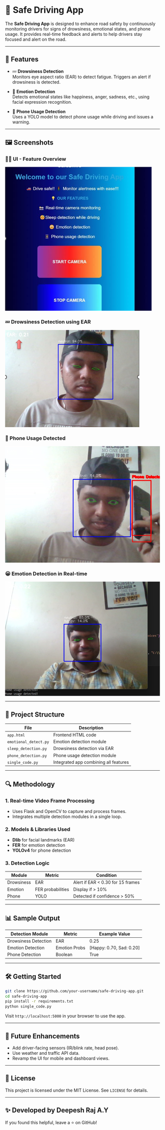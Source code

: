 
# 🚗 Safe Driving App

The **Safe Driving App** is designed to enhance road safety by continuously monitoring drivers for signs of drowsiness, emotional states, and phone usage. It provides real-time feedback and alerts to help drivers stay focused and alert on the road.

---

## 🌟 Features

- 💤 **Drowsiness Detection**  
  Monitors eye aspect ratio (EAR) to detect fatigue. Triggers an alert if drowsiness is detected.

- 🙂 **Emotion Detection**  
  Detects emotional states like happiness, anger, sadness, etc., using facial expression recognition.

- 📱 **Phone Usage Detection**  
  Uses a YOLO model to detect phone usage while driving and issues a warning.

---

## 🖼️ Screenshots

### 🧑‍💻 UI - Feature Overview
![UI Overview](./74f98cfc-77e2-4d7d-bcc5-73d367a85f2b.png)

### 💤 Drowsiness Detection using EAR
![Drowsiness Detection](./539cf009-614f-4917-9a14-aa888f1ac74b.png)

### 📱 Phone Usage Detected
![Phone Usage](./72321ae9-c639-4e46-b89f-6a6eea319d6a.png)

### 😀 Emotion Detection in Real-time
![Emotion Detection](./408d6b76-4b68-481b-82ce-20c05db6dbc8.png)

---

## 📁 Project Structure

| File | Description |
|------|-------------|
| `app.html` | Frontend HTML code |
| `emotional_detect.py` | Emotion detection module |
| `sleep_detection.py` | Drowsiness detection via EAR |
| `phone_detection.py` | Phone usage detection module |
| `single_code.py` | Integrated app combining all features |

---

## 🔍 Methodology

### 1. Real-time Video Frame Processing
- Uses Flask and OpenCV to capture and process frames.
- Integrates multiple detection modules in a single loop.

### 2. Models & Libraries Used
- **Dlib** for facial landmarks (EAR)
- **FER** for emotion detection
- **YOLOv4** for phone detection

### 3. Detection Logic

| Module | Metric | Condition |
|--------|--------|-----------|
| Drowsiness | EAR | Alert if EAR < 0.30 for 15 frames |
| Emotion | FER probabilities | Display if > 10% |
| Phone | YOLO | Detected if confidence > 50% |

---

## 📊 Sample Output

| Detection Module | Metric | Example Value |
|------------------|--------|----------------|
| Drowsiness Detection | EAR | 0.25 |
| Emotion Detection | Emotion Probs | [Happy: 0.70, Sad: 0.20] |
| Phone Detection | Boolean | True |

---

## 🛠️ Getting Started

```bash
git clone https://github.com/your-username/safe-driving-app.git
cd safe-driving-app
pip install -r requirements.txt
python single_code.py
```

Visit `http://localhost:5000` in your browser to use the app.

---

## 🚀 Future Enhancements

- Add driver-facing sensors (IR/blink rate, head pose).
- Use weather and traffic API data.
- Revamp the UI for mobile and dashboard views.

---

## 📜 License

This project is licensed under the MIT License. See `LICENSE` for details.

---

## ✨ Developed by Deepesh Raj A.Y

If you found this helpful, leave a ⭐ on GitHub!
